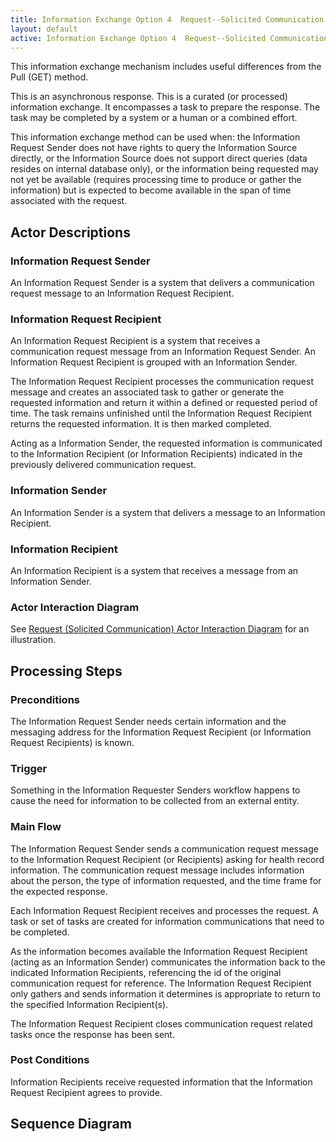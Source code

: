```yaml
---
title: Information Exchange Option 4  Request--Solicited Communication
layout: default
active: Information Exchange Option 4  Request--Solicited Communication
---
```


This information exchange mechanism includes useful differences from the Pull (GET) method. 

This is an asynchronous response. This is a curated (or processed) information exchange. It encompasses a task to prepare the response. The task may be completed by a system or a human or a combined effort.

This information exchange method can be used when: the Information Request Sender does not have rights to query the Information Source directly, or the Information Source does not support direct queries (data resides on internal database only), or the information being requested may not yet be available (requires processing time to produce or gather the information) but is expected to become available in the span of time associated with the request. 

## Actor Descriptions
### Information Request Sender
An Information Request Sender is a system that delivers a communication request message to an Information Request Recipient.

### Information Request Recipient
An Information Request Recipient is a system that receives a communication request message from an Information Request Sender. An Information Request Recipient is grouped with an Information Sender.  

The Information Request Recipient processes the communication request message and creates an associated task to gather or generate the requested information and return it within a defined or requested period of time.  The task remains unfinished until the Information Request Recipient returns the requested information. It is then marked completed.

Acting as a Information Sender, the requested information is communicated to the Information Recipient (or Information Recipients) indicated in the previously delivered communication request.

### Information Sender
An Information Sender is a system that delivers a message to an Information Recipient.

### Information Recipient
An Information Recipient is a system that receives a message from an Information Sender.

### Actor Interaction Diagram
See <a href="https://trifolia-fhir.lantanagroup.com/igs/davinci-cdex/Request_(Solicited_Communication).html">Request (Solicited Communication) Actor Interaction Diagram</a> for an illustration.

## Processing Steps
### Preconditions
The Information Request Sender needs certain information and the messaging address for the Information Request Recipient (or Information Request Recipients) is known.

### Trigger
Something in the Information Requester Senders workflow happens to cause the need for information to be collected from an external entity.

### Main Flow
The Information Request Sender sends a communication request message to the Information Request Recipient (or Recipients) asking for health record information. The communication request message includes information about the person, the type of information requested, and the time frame for the expected response. 

Each Information Request Recipient receives and processes the request. A task or set of tasks are created for information communications that need to be completed. 

As the information becomes available the Information Request Recipient (acting as an Information Sender) communicates the information back to the indicated Information Recipients, referencing the id of the original communication request for reference. The Information Request Recipient only gathers and sends information it determines is appropriate to return to the specified Information Recipient(s).

The Information Request Recipient closes communication request related tasks once the response has been sent.

### Post Conditions
Information Recipients receive requested information that the Information Request Recipient agrees to provide.
## Sequence Diagram